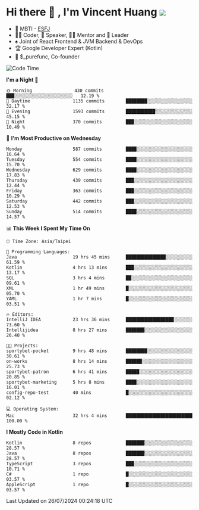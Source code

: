 # Hi there 👋 , I'm Vincent Huang ![](https://komarev.com/ghpvc/?username=Jian-Min-Huang)
- 👀 MBTI - [ESFJ](https://www.16personalities.com/esfj-personality)
- 👨‍💻 Coder, 🎤 Speaker, 👨‍🏫 Mentor and 🚀 Leader
- ♠️ Joint of React Frontend & JVM Backend & DevOps
- 🏆 Google Developer Expert (Kotlin)
- 💼 $_purefunc, Co-founder

<!--START_SECTION:waka-->
![Code Time](http://img.shields.io/badge/Code%20Time-4%2C126%20hrs%209%20mins-blue)

**I'm a Night 🦉** 

```text
🌞 Morning                430 commits         ███░░░░░░░░░░░░░░░░░░░░░░   12.19 % 
🌆 Daytime                1135 commits        ████████░░░░░░░░░░░░░░░░░   32.17 % 
🌃 Evening                1593 commits        ███████████░░░░░░░░░░░░░░   45.15 % 
🌙 Night                  370 commits         ███░░░░░░░░░░░░░░░░░░░░░░   10.49 % 
```
📅 **I'm Most Productive on Wednesday** 

```text
Monday                   587 commits         ████░░░░░░░░░░░░░░░░░░░░░   16.64 % 
Tuesday                  554 commits         ████░░░░░░░░░░░░░░░░░░░░░   15.70 % 
Wednesday                629 commits         ████░░░░░░░░░░░░░░░░░░░░░   17.83 % 
Thursday                 439 commits         ███░░░░░░░░░░░░░░░░░░░░░░   12.44 % 
Friday                   363 commits         ███░░░░░░░░░░░░░░░░░░░░░░   10.29 % 
Saturday                 442 commits         ███░░░░░░░░░░░░░░░░░░░░░░   12.53 % 
Sunday                   514 commits         ████░░░░░░░░░░░░░░░░░░░░░   14.57 % 
```


📊 **This Week I Spent My Time On** 

```text
🕑︎ Time Zone: Asia/Taipei

💬 Programming Languages: 
Java                     19 hrs 45 mins      ███████████████░░░░░░░░░░   61.59 % 
Kotlin                   4 hrs 13 mins       ███░░░░░░░░░░░░░░░░░░░░░░   13.17 % 
SQL                      3 hrs 4 mins        ██░░░░░░░░░░░░░░░░░░░░░░░   09.61 % 
XML                      1 hr 49 mins        █░░░░░░░░░░░░░░░░░░░░░░░░   05.70 % 
YAML                     1 hr 7 mins         █░░░░░░░░░░░░░░░░░░░░░░░░   03.51 % 

🔥 Editors: 
IntelliJ IDEA            23 hrs 36 mins      ██████████████████░░░░░░░   73.60 % 
Intellijidea             8 hrs 27 mins       ███████░░░░░░░░░░░░░░░░░░   26.40 % 

🐱‍💻 Projects: 
sportybet-pocket         9 hrs 48 mins       ████████░░░░░░░░░░░░░░░░░   30.61 % 
on-works                 8 hrs 14 mins       ██████░░░░░░░░░░░░░░░░░░░   25.73 % 
sportybet-patron         6 hrs 41 mins       █████░░░░░░░░░░░░░░░░░░░░   20.85 % 
sportybet-marketing      5 hrs 8 mins        ████░░░░░░░░░░░░░░░░░░░░░   16.01 % 
config-repo-test         40 mins             █░░░░░░░░░░░░░░░░░░░░░░░░   02.12 % 

💻 Operating System: 
Mac                      32 hrs 4 mins       █████████████████████████   100.00 % 
```

**I Mostly Code in Kotlin** 

```text
Kotlin                   8 repos             ███████░░░░░░░░░░░░░░░░░░   28.57 % 
Java                     8 repos             ███████░░░░░░░░░░░░░░░░░░   28.57 % 
TypeScript               3 repos             ███░░░░░░░░░░░░░░░░░░░░░░   10.71 % 
C#                       1 repo              █░░░░░░░░░░░░░░░░░░░░░░░░   03.57 % 
AppleScript              1 repo              █░░░░░░░░░░░░░░░░░░░░░░░░   03.57 % 
```




 Last Updated on 26/07/2024 00:24:18 UTC
<!--END_SECTION:waka-->
